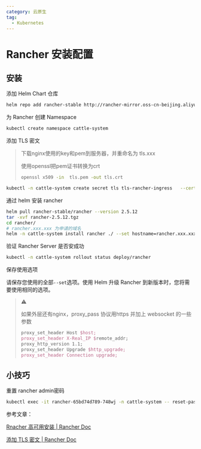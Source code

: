 ```yaml
---
category: 云原生
tag:
  - Kubernetes
---
```


# Rancher 安装配置

## 安装

添加 Helm Chart 仓库

```bash
helm repo add rancher-stable http://rancher-mirror.oss-cn-beijing.aliyuncs.com/server-charts/stable
```

为 Rancher 创建 Namespace

```bash
kubectl create namespace cattle-system
```

添加 TLS 密文

> 下载nginx使用的key和pem到服务器，并重命名为 tls.xxx
>
> 使用openssl把pem证书转换为crt
>
> ```bash
> openssl x509 -in  tls.pem -out tls.crt
> ```

```bash
kubectl -n cattle-system create secret tls tls-rancher-ingress   --cert=tls.crt   --key=tls.key
```

通过 helm 安装 rancher

```bash
helm pull rancher-stable/rancher --version 2.5.12
tar -xvf rancher-2.5.12.tgz
cd rancher/
# rancher.xxx.xxx 为申请的域名
helm -n cattle-system install rancher ./ --set hostname=rancher.xxx.xxx --set replicas=3 --set ingress.tls.source=secret
```

验证 Rancher Server 是否安成功

```bash
kubectl -n cattle-system rollout status deploy/rancher
```

保存使用选项

请保存您使用的全部`--set`选项。使用 Helm 升级 Rancher 到新版本时，您将需要使用相同的选项。

> :warning:
>
> 如果外层还有nginx，proxy_pass 协议用https
> 并加上 websocket 的一些参数
>
> ```tex
> proxy_set_header Host $host;
> proxy_set_header X-Real_IP $remote_addr;
> proxy_http_version 1.1;
> proxy_set_header Upgrade $http_upgrade;
> proxy_set_header Connection upgrade;
> ```

## 小技巧

重置 rancher admin密码

```bash
kubectl exec -it rancher-65bd74d789-748wj -n cattle-system -- reset-password
```

参考文章：

[Rnacher 高可用安装 | Rancher Doc](http://docs.rancher.cn/docs/rancher2/installation/install-rancher-on-k8s/_index)

[添加 TLS 密文 | Rancher Doc ](http://docs.rancher.cn/docs/rancher2.5/installation/resources/tls-secrets/_index/)

